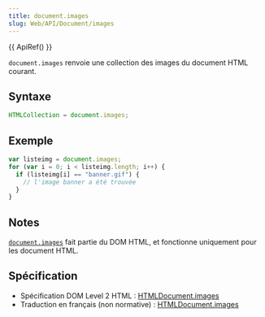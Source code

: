 ```yaml
---
title: document.images
slug: Web/API/Document/images
---
```


{{ ApiRef() }}

`document.images` renvoie une collection des images du document HTML courant.

## Syntaxe

```js
HTMLCollection = document.images;
```

## Exemple

```js
var listeimg = document.images;
for (var i = 0; i < listeimg.length; i++) {
  if (listeimg[i] == "banner.gif") {
    // l'image banner a été trouvée
  }
}
```

## Notes

[`document.images`](/fr/DOM/document.images) fait partie du DOM HTML, et fonctionne uniquement pour les document HTML.

## Spécification

- Spécification DOM Level 2 HTML&nbsp;: [HTMLDocument.images](http://www.w3.org/TR/DOM-Level-2-HTML/html.html#ID-90379117)
- Traduction en français (non normative)&nbsp;: [HTMLDocument.images](http://www.yoyodesign.org/doc/w3c/dom2/html/html.html#ID-90379117)
